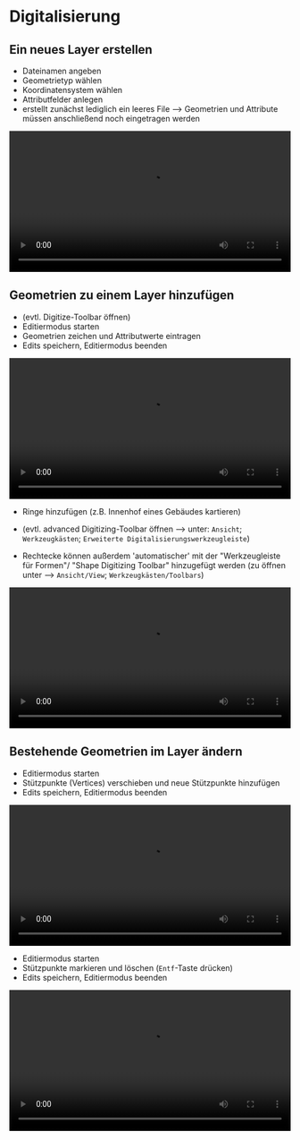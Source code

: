 # Digitalisierung

## Ein neues Layer erstellen
* Dateinamen angeben
* Geometrietyp wählen
* Koordinatensystem wählen
* Attributfelder anlegen
* erstellt zunächst lediglich ein leeres File --> Geometrien und Attribute müssen anschließend noch eingetragen werden

<video width="100%" controls src="https://courses.gistools.geog.uni-heidelberg.de/giscience/qgis-book/-/raw/main/uploads/QGIS/videos/qgis_create_layer.mp4"></video>

## Geometrien zu einem Layer hinzufügen
* (evtl. Digitize-Toolbar öffnen)
* Editiermodus starten
* Geometrien zeichen und Attributwerte eintragen
* Edits speichern, Editiermodus beenden

<video width="100%" controls src="https://courses.gistools.geog.uni-heidelberg.de/giscience/qgis-book/-/raw/main/uploads/QGIS/videos/qgis_digitize_add_feature.mp4"></video>

* Ringe hinzufügen (z.B. Innenhof eines Gebäudes kartieren)
* (evtl. advanced Digitizing-Toolbar öffnen --> unter: `Ansicht`; `Werkzeugkästen`; `Erweiterte Digitalisierungswerkzeugleiste`)

* Rechtecke können außerdem 'automatischer' mit der "Werkzeugleiste für Formen"/ "Shape Digitizing Toolbar" hinzugefügt werden (zu öffnen unter --> `Ansicht/View`; `Werkzeugkästen/Toolbars`)

<video width="100%" controls src="https://courses.gistools.geog.uni-heidelberg.de/giscience/qgis-book/-/raw/main/uploads/QGIS/videos/qgis_digitize_add_ring.mp4"></video>

## Bestehende Geometrien im Layer ändern
* Editiermodus starten
* Stützpunkte (Vertices) verschieben und neue Stützpunkte hinzufügen
* Edits speichern, Editiermodus beenden

<video width="100%" controls src="https://courses.gistools.geog.uni-heidelberg.de/giscience/qgis-book/-/raw/main/uploads/QGIS/videos/qgis_digitize_move_vertices.mp4"></video>

* Editiermodus starten
* Stützpunkte markieren und löschen (`Entf`-Taste drücken)
* Edits speichern, Editiermodus beenden

<video width="100%" controls src="https://courses.gistools.geog.uni-heidelberg.de/giscience/qgis-book/-/raw/main/uploads/QGIS/videos/qgis_digitize_delete_vertices.mp4"></video>
